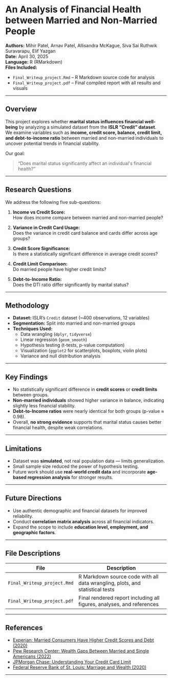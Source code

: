 # An Analysis of Financial Health between Married and Non-Married People

**Authors:** Mihir Patel, Arnav Patel, Allisandra McKague, Siva Sai Ruthwik Suravarapu, Elif Yazgan  
**Date:** April 30, 2025  
**Language:** R (RMarkdown)  
**Files Included:**  
- `Final_Writeup_project.Rmd` – R Markdown source code for analysis  
- `Final_Writeup_project.pdf` – Final compiled report with all results and visuals  

---

## Overview
This project explores whether **marital status influences financial well-being** by analyzing a simulated dataset from the **ISLR “Credit” dataset**.  
We examine variables such as **income, credit score, balance, credit limit, and debt-to-income ratio** between married and non-married individuals to uncover potential trends in financial stability.

Our goal:  
> “Does marital status significantly affect an individual's financial health?”

---

## Research Questions
We address the following five sub-questions:

1. **Income vs Credit Score:**  
   How does income compare between married and non-married people?

2. **Variance in Credit Card Usage:**  
   Does the variance in credit card balance and cards differ across age groups?

3. **Credit Score Significance:**  
   Is there a statistically significant difference in average credit scores?

4. **Credit Limit Comparison:**  
   Do married people have higher credit limits?

5. **Debt-to-Income Ratio:**  
   Does the DTI ratio differ significantly by marital status?

---

## Methodology
- **Dataset:** ISLR’s `Credit` dataset (~400 observations, 12 variables)  
- **Segmentation:** Split into married and non-married groups  
- **Techniques Used:**
  - Data wrangling (`dplyr`, `tidyverse`)
  - Linear regression (`geom_smooth`)
  - Hypothesis testing (t-tests, p-value computation)
  - Visualization (`ggplot2` for scatterplots, boxplots, violin plots)
  - Variance and null distribution analysis

---

## Key Findings
- No statistically significant difference in **credit scores** or **credit limits** between groups.  
- **Non-married individuals** showed higher variance in balance, indicating slightly less financial stability.  
- **Debt-to-Income ratios** were nearly identical for both groups (p-value ≈ 0.98).  
- Overall, **no strong evidence** supports that marital status causes better financial health, despite weak correlations.

---

## Limitations
- Dataset was **simulated**, not real population data — limits generalization.  
- Small sample size reduced the power of hypothesis testing.  
- Future work should use **real-world credit data** and incorporate **age-based regression analysis** for stronger results.

---

## Future Directions
- Use authentic demographic and financial datasets for improved reliability.  
- Conduct **correlation matrix analysis** across all financial indicators.  
- Expand the scope to include **education level, employment, and geographic factors**.

---

## File Descriptions

| File | Description |
|------|--------------|
| `Final_Writeup_project.Rmd` | R Markdown source code with all data wrangling, plots, and statistical tests |
| `Final_Writeup_project.pdf` | Final rendered report including all figures, analyses, and references |

---

## References
- [Experian: Married Consumers Have Higher Credit Scores and Debt (2020)](https://www.experian.com/blogs/news/2020/02/married-consumers-credit-score-debt/)
- [Pew Research Center: Wealth Gaps Between Married and Single Americans (2022)](https://www.pewresearch.org/)
- [JPMorgan Chase: Understanding Your Credit Card Limit](https://www.chase.com/personal/credit-cards/education/credit-score/credit-card-limit)
- [Federal Reserve Bank of St. Louis: Marriage and Wealth (2020)](https://www.stlouisfed.org/publications/in-the-balance/2020/marriage-and-wealth)

---

